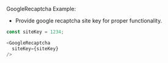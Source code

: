 GoogleRecaptcha Example:
- Provide google recaptcha site key for proper functionality.

```js
const siteKey = 1234;

<GoogleRecaptcha
  siteKey={siteKey}
/>
```